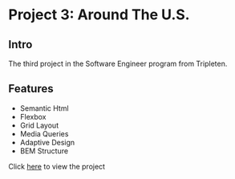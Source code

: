 # Project 3: Around The U.S.

## Intro

The third project in the Software Engineer program from Tripleten.

## Features

- Semantic Html
- Flexbox
- Grid Layout
- Media Queries
- Adaptive Design
- BEM Structure

Click [here](https://jcdiosmio.github.io/se_project_aroundtheus/) to view the project
